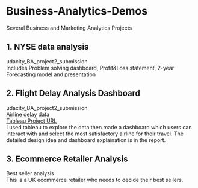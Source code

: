 # Business-Analytics-Demos
Several Business and Marketing Analytics Projects

## 1. NYSE data analysis  
udacity_BA_project2_submission  
Includes Problem solving dashboard, Profit&Loss statement, 2-year Forecasting model and presentation  

## 2. Flight Delay Analysis Dashboard
udacity_BA_project2_submission  
[Airline delay data](https://d17h27t6h515a5.cloudfront.net/topher/2017/December/5a3b1fad_flight-delays/flight-delays.zip)  
[Tableau Project URL](https://public.tableau.com/profile/papaya6214#!/vizhome/Chooseyourbestairline/Story2)  
I used tableau to explore the data then made a dashboard which users can interact with and select the most satisfactory airline for their travel. The detailed design idea and dashboard explaination is in the report.  

## 3. Ecommerce Retailer Analysis  
Best seller analysis  
This is a UK ecommerce retailer who needs to decide their best sellers.  
